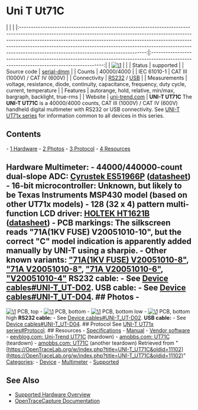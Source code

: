 # Uni T Ut71C

| | | |:-----------------------------------------------------------------------------------------------------------------------------------------------------------------------------------------------------------------------------------------------------------------------------------------------------------------------------------------------------------------------------:|:----------------------------------------------------------------------------------------------------------------------------------------:| | [![\1](../../assets/hardware/general/\2)](./File:Ut71c_mugshot.png.html) | | | Status | supported | | Source code | [serial-dmm](http://github.com/OpenTraceLab/?p=OpenTraceCapture.git;a=tree;f=src/hardware/serial-dmm) | | Counts | 40000/4000 | | IEC 61010-1 | CAT III (1000V) / CAT IV (600V) | | Connectivity | [RS232](Device_cables.html#UNI-T_UT-D02 "Device cables") / [USB](Device_cables.html#UNI-T_UT-D04 "Device cables") | | Measurements | voltage, resistance, diode, continuity, capacitance, frequency, duty cycle, current, temperature | | Features | autorange, hold, relative, min/max, bargraph, backlight, true-rms | | Website | [uni-trend.com](http://uni-trend.com/UT71C.html) | **UNI-T UT71C** The **UNI-T UT71C** is a 40000/4000 counts, CAT III (1000V) / CAT IV (600V) handheld digital multimeter with RS232 or USB connectivity. See [UNI-T UT71x series](UNI-T_UT71x_series.html "UNI-T UT71x series") for information common to all devices in this series. 
## Contents 
\- [1 Hardware](UNI-T_UT71C.html#Hardware) \- [2 Photos](UNI-T_UT71C.html#Photos) \- [3 Protocol](UNI-T_UT71C.html#Protocol) \- [4 Resources](UNI-T_UT71C.html#Resources) 
## Hardware **Multimeter**: \- **44000/440000-count dual-slope ADC**: [Cyrustek ES51966P](http://www.cyrustek.com.tw/product-1-44000.htm#ES51966) ([datasheet](http://www.cyrustek.com.tw/spec/ES51966A.pdf)) \- **16-bit microcontroller**: Unknown, but likely to be Texas Instruments MSP430 model (based on other UT71x models) \- **128 (32 x 4) pattern multi-function LCD driver**: [HOLTEK HT1621B](http://www.holtek.com.tw/english/docum/consumer/1621.htm) ([datasheet](http://www.holtek.com.tw/pdf/consumer/ht1621v310.pdf)) \- **PCB markings**: The silkscreen reads "71A(1KV FUSE) V20051010-10", but the correct "C" model indication is apparently added manually by UNI-T using a sharpie. \- **Other known variants**: ["71A(1KV FUSE) V20051010-8"](http://www.eevblog.com/forum/testgear/uni-trend-ut71c/?action=dlattach;attach=61486;image), ["71A V20051010-8"](http://www.eevblog.com/forum/testgear/hacking-the-uni-t-ut71c-%28wipneed-help%29/msg440238/#msg440238), ["71A V20051010-6"](http://www.eevblog.com/forum/testgear/uni-trend-ut71c/?action=dlattach;attach=43032;image), ["V20051010-4"](http://cache.amobbs.com/bbs_upload782111/files_26/ourdev_532885.JPG) **RS232 cable:** \- See [Device cables#UNI-T_UT-D02](Device_cables.html#UNI-T_UT-D02 "Device cables"). **USB cable:** \- See [Device cables#UNI-T_UT-D04](Device_cables.html#UNI-T_UT-D04 "Device cables"). ## Photos \- 
[![\1](../../assets/hardware/general/\2)](./File:Ut71c_pcb_front.jpg.html)
PCB, top
\- 
[![\1](../../assets/hardware/general/\2)](./File:Ut71c_pcb_backside.jpg.html)
PCB, bottom
\- 
[![\1](../../assets/hardware/general/\2)](./File:Ut71c_pcb_backside_lower.jpg.html)
PCB, bottom low
\- 
[![\1](../../assets/hardware/general/\2)](./File:Ut71c_pcb_backside_upper.jpg.html)
PCB, bottom high
**RS232 cable:** \- See [Device cables#UNI-T_UT-D02](Device_cables.html#UNI-T_UT-D02 "Device cables"). **USB cable:** \- See [Device cables#UNI-T_UT-D04](Device_cables.html#UNI-T_UT-D04 "Device cables"). ## Protocol See [UNI-T UT71x series#Protocol](UNI-T_UT71x_series.html#Protocol "UNI-T UT71x series"). ## Resources \- [Specifications](http://uni-trend.com/UT71C.html) \- [Manual](http://uni-trend.com/manual2/UT71CDE%20Eng%20Manual.pdf) \- [Vendor software](http://uni-trend.com/software/UT71C_D_E%20setup.exe) \- [eevblog.com: Uni-Trend UT71C](http://www.eevblog.com/forum/testgear/uni-trend-ut71c/msg297042/#msg297042) (teardown) \- [amobbs.com: UT71C](http://www.amobbs.com/thread-3876959-1-1.html) (teardown) \- [amobbs.com: UT71C](http://www.amobbs.com/forum.php?mod=viewthread&tid=3876959&page=1&authorid=32351) (another teardown) 
Retrieved from "[https://OpenTraceLab.org/w/index.php?title=UNI-T_UT71C&oldid=11102](https://OpenTraceLab.org/w/index.php?title=UNI-T_UT71C&oldid=11102)" 
[Categories](specialcategories-specialcategories.md): \- [Device](./Category:Device.html "Category:Device") \- [Multimeter](./Category:Multimeter.html "Category:Multimeter") \- [Supported](./Category:Supported.html "Category:Supported")

## See Also
- [Supported Hardware Overview](../supported-hardware.md)
- [OpenTraceCapture Documentation](../../opentracecapture/overview.md)
